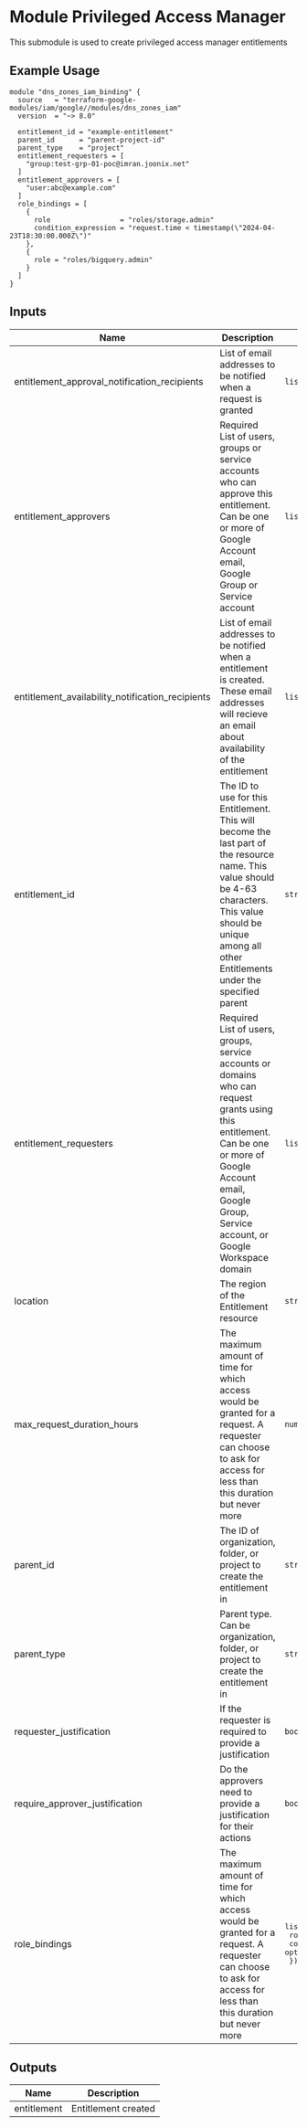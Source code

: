 # Module Privileged Access Manager

This submodule is used to create privileged access manager entitlements

## Example Usage
```
module "dns_zones_iam_binding" {
  source   = "terraform-google-modules/iam/google//modules/dns_zones_iam"
  version  = "~> 8.0"

  entitlement_id = "example-entitlement"
  parent_id      = "parent-project-id"
  parent_type    = "project"
  entitlement_requesters = [
    "group:test-grp-01-poc@imran.joonix.net"
  ]
  entitlement_approvers = [
    "user:abc@example.com"
  ]
  role_bindings = [
    {
      role                 = "roles/storage.admin"
      condition_expression = "request.time < timestamp(\"2024-04-23T18:30:00.000Z\")"
    },
    {
      role = "roles/bigquery.admin"
    }
  ]
}
```

<!-- BEGINNING OF PRE-COMMIT-TERRAFORM DOCS HOOK -->
## Inputs

| Name | Description | Type | Default | Required |
|------|-------------|------|---------|:--------:|
| entitlement\_approval\_notification\_recipients | List of email addresses to be notified when a request is granted | `list(string)` | `null` | no |
| entitlement\_approvers | Required List of users, groups or service accounts who can approve this entitlement. Can be one or more of Google Account email, Google Group or Service account | `list(string)` | n/a | yes |
| entitlement\_availability\_notification\_recipients | List of email addresses to be notified when a entitlement is created. These email addresses will recieve an email about availability of the entitlement | `list(string)` | `null` | no |
| entitlement\_id | The ID to use for this Entitlement. This will become the last part of the resource name. This value should be 4-63 characters. This value should be unique among all other Entitlements under the specified parent | `string` | n/a | yes |
| entitlement\_requesters | Required List of users, groups, service accounts or domains who can request grants using this entitlement. Can be one or more of Google Account email, Google Group, Service account, or Google Workspace domain | `list(string)` | n/a | yes |
| location | The region of the Entitlement resource | `string` | `"global"` | no |
| max\_request\_duration\_hours | The maximum amount of time for which access would be granted for a request. A requester can choose to ask for access for less than this duration but never more | `number` | `1` | no |
| parent\_id | The ID of organization, folder, or project to create the entitlement in | `string` | n/a | yes |
| parent\_type | Parent type. Can be organization, folder, or project to create the entitlement in | `string` | n/a | yes |
| requester\_justification | If the requester is required to provide a justification | `bool` | `true` | no |
| require\_approver\_justification | Do the approvers need to provide a justification for their actions | `bool` | `true` | no |
| role\_bindings | The maximum amount of time for which access would be granted for a request. A requester can choose to ask for access for less than this duration but never more | <pre>list(object({<br>    role                 = string<br>    condition_expression = optional(string)<br>  }))</pre> | n/a | yes |

## Outputs

| Name | Description |
|------|-------------|
| entitlement | Entitlement created |

<!-- END OF PRE-COMMIT-TERRAFORM DOCS HOOK -->
